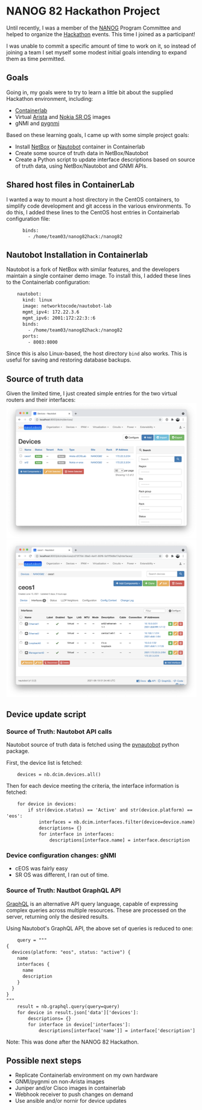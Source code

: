 # NANOG 82 Hackathon Project

Until recently, I was a member of the [NANOG](https://www.nanog.org/) Program Committee and helped to organize the [Hackathon](https://www.nanog.org/events/n82-hackathon/) events.
This time I joined as a participant!

I was unable to commit a specific amount of time to work on it, so instead of joining a team I set myself some modest initial goals intending to expand them as time permitted.

## Goals
Going in, my goals were to try to learn a little bit about the supplied Hackathon environment,  including:
- [Containerlab](https://containerlab.srlinux.dev/)
- Virtual [Arista](https://www.arista.com/en/products/software-controlled-container-networking) and [Nokia SR OS](https://containerlab.srlinux.dev/manual/kinds/vr-sros/) images
- gNMI and [pygnmi](https://github.com/akarneliuk/pygnmi)

Based on these learning goals, I came up with some simple project goals:
- Install [NetBox](https://netbox.readthedocs.io/en/stable/) or [Nautobot](https://nautobot.readthedocs.io/en/latest/) container in Containerlab
- Create some source of truth data in NetBox/Nautobot
- Create a Python script to update interface descriptions based on source of truth data, using NetBox/Nautobot and GNMI APIs.

## Shared host files in ContainerLab
I wanted a way to mount a host directory in the CentOS containers, to simplify code development and git access in the various environments.
To do this, I added these lines to the CentOS host entries in Containerlab configuration file:
```
      binds:
        - /home/team03/nanog82hack:/nanog82
```
## Nautobot Installation in Containerlab
Nautobot is a fork of NetBox with similar features, and the developers maintain a single container demo image.
To install this, I added these lines to the Containerlab configuration:
```
    nautobot:
      kind: linux
      image: networktocode/nautobot-lab
      mgmt_ipv4: 172.22.3.6
      mgmt_ipv6: 2001:172:22:3::6
      binds:
        - /home/team03/nanog82hack:/nanog82
      ports:
        - 8003:8000
```
Since this is also Linux-based, the  host directory `bind` also works.
This is useful for saving and restoring database backups.
## Source of truth data
Given the limited time, I just created simple entries for the two virtual routers and their interfaces:
![Nautobot devices](doc/nautobot-devices.png?raw=true "Devices in Nautobot")
![Nautobot ceos1 interfaces](doc/nautobot-ceos1.png?raw=true "ceos1 interfaces in Nautbot")

## Device update script

### Source of Truth: Nautobot API calls
Nautobot source of truth data is fetched using the [pynautobot](https://pynautobot.readthedocs.io/en/latest/) python package.

First, the device list is fetched:
```
    devices = nb.dcim.devices.all()
```
Then for each device meeting the criteria, the interface information is fetched:
```
    for device in devices:
        if str(device.status) == 'Active' and str(device.platform) == 'eos':
            interfaces = nb.dcim.interfaces.filter(device=device.name)
            descriptions= {}
            for interface in interfaces:
                descriptions[interface.name] = interface.description
```
### Device configuration changes: gNMI
- cEOS was fairly easy
- SR OS was different, I ran out of time.
### Source of Truth: Nautbot GraphQL API
[GraphQL](https://graphql.org/) is an alternative API query language, capable of expressing complex queries
across multiple resources.  These are processed on the server, returning only the desired results.

Using Nautobot's GraphQL API, the above set of queries is reduced to one:
```
    query = """
{
  devices(platform: "eos", status: "active") {
    name
    interfaces {
      name
      description
    }
  }
}
"""
    result = nb.graphql.query(query=query)
    for device in result.json['data']['devices']:
        descriptions= {}
        for interface in device['interfaces']:
            descriptions[interface['name']] = interface['description']
```
Note: This was done after the NANOG 82 Hackathon.

## Possible next steps
- Replicate Containerlab environment on my own hardware
- GNMI/pygnmi on non-Arista images
- Juniper and/or Cisco images in containerlab
- Webhook receiver to push changes on demand
- Use ansible and/or nornir for device updates

